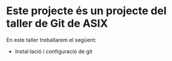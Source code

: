 # Este projecte és un projecte del taller de Git de ASIX

En este taller treballarem el següent:

- Instal·lació i configuració de git